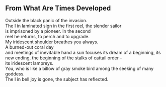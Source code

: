 From What Are Times Developed
-----------------------------
Outside the black panic of the invasion.  
The I in laminated sign in the first reel, the slender sailor  
is imprisoned by a pioneer. In the second  
reel he returns, to perch and to upgrade.  
My iridescent shoulder breathes you always.  
A burned-out coral day  
and meetings of inevitable hand a sun focuses its dream of a beginning, its new ending, the beginning of the stalks of cattail order -  
its iridescent lampreys.  
You, who is like a billow of gray smoke bird among the seeking of many goddess.  
The I in bell joy is gone, the subject has reflected.  
